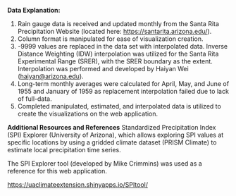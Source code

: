 **Data Explanation:**

1)  Rain gauge data is received and updated monthly from the Santa Rita Precipitation Website (located here: https://santarita.arizona.edu/).
2)  Column format is manipulated for ease of visualization creation.
3)  -9999 values are replaced in the data set with interpolated data. Inverse Distance Weighting (IDW) interpolation was utilized for the Santa Rita Experimental Range (SRER), with the SRER boundary as the extent. Interpolation was performed and developed by Haiyan Wei ([haiyan\@arizona.edu](mailto:haiyan@arizona.edu)).
4)  Long-term monthly averages were calculated for April, May, and June of 1955 and January of 1959 as replacement interpolation failed due to lack of full-data.
5)  Completed manipulated, estimated, and interpolated data is utilized to create the visualizations on the web application.

**Additional Resources and References** Standardized Precipitation Index (SPI) Explorer (University of Arizona), which allows exploring SPI values at specific locations by using a gridded climate dataset (PRISM Climate) to estimate local precipitation time series.

The SPI Explorer tool (developed by Mike Crimmins) was used as a reference for this web application.

<https://uaclimateextension.shinyapps.io/SPItool/>
